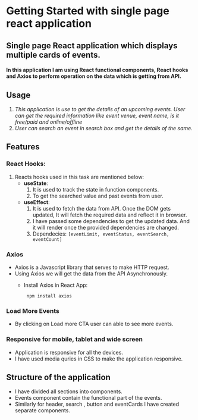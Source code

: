 # Getting Started with single page react application
## Single page React application which displays multiple cards of events. 
#### In this application I am using React functional components, React hooks and Axios to perform operation on the data which is getting from API.
## Usage
1. _This application is use to get the details of an upcoming events. User can get the required information like event venue, event name, is it free/paid and online/offline_
2. _User can search an event in search box and get the details of the same._
## Features
### React Hooks:
1. Reacts hooks used in this task are mentioned below:
    * **useState**:
        1. It is used to track the state in function components.
        2. To get the searched value and past events from user.
    * **useEffect**:
        1. It is used to fetch the data from API. Once the DOM gets updated, It will fetch the required data and reflect it in browser.
        2. I have passed some dependencies to get the updated data. And it will render once the provided dependencies are changed.
        3. Dependecies: `[eventLimit, eventStatus, eventSearch, eventCount]`

### Axios
* Axios is a Javascript library that serves to make HTTP request.
* Using Axios we will get the data from the API Asynchronously.
    *  Install Axios in React App:

            npm install axios
### Load More Events
* By clicking on Load more CTA user can able to see more events.
### Responsive for mobile, tablet and wide screen
* Application is responsive for all the devices.
* I have used media quries in CSS to make the application responsive. 

## Structure of the application
* I have divided all sections into components.
* Events component contain the functional part of the events.
* Similarly for header, search , button and eventCards I have created separate components.
 
